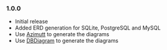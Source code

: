 ### 1.0.0

- Initial release
- Added ERD generation for SQLite, PostgreSQL and MySQL
- Use [Azimutt](https://azimutt.app) to generate the diagrams
- Use [DBDiagram](https://dbdiagram.io) to generate the diagrams
